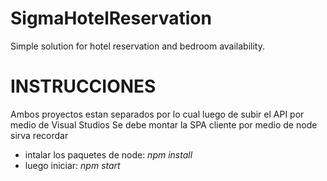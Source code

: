 # SigmaHotelReservation
Simple solution for hotel reservation and bedroom availability.

# INSTRUCCIONES
Ambos proyectos estan separados por lo cual luego de subir el API por medio de Visual Studios
Se debe montar la SPA cliente por medio de node sirva recordar

- intalar los paquetes de node: _npm install_
- luego iniciar: _npm start_
